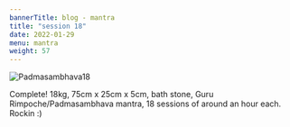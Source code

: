 ```yaml
---
bannerTitle: blog - mantra
title: "session 18"
date: 2022-01-29
menu: mantra
weight: 57
---
```


![Padmasambhava18](/images/mani/padmasambhava/ps18.jpg)  


Complete! 18kg, 75cm x 25cm x 5cm, bath stone, Guru Rimpoche/Padmasambhava
mantra, 18 sessions of around an hour each. Rockin :)

